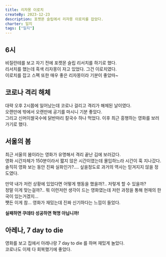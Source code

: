 ```yaml
---
title: 리자몽 이로치
createBy: 2023-12-23
description: 포켓몬 슬립에서 리자몽 이로치를 잡았다.
charter: 일지
tags: ["일지"]
---
```


## 6시

비질란테를 보고 자기 전에 포켓몬 슬립 리서치를 하기로 했다.  
리서치를 했는데 흑색 리자몽이 자고 있었다. 그건 이로치였다.  
이로치를 잡고 스펙 또한 매우 좋은 리자몽이라 기분이 좋았따~

## 코로나 격리 해체

대략 오후 2시쯤에 일어났는데 코로나 걸리고 격리가 해체된 날이였다.  
오랜만에 밖에서 오랜만에 공기를 마시니 기분 좋았다.  
그리고 신머이쌀국수에 닭반마리 칼국수 하나 먹었다.
이후 최근 흥행하는 영화를 보러 가기로 했다.

## 서울의 봄

최근 서울의 봄이라는 영화가 유명해서 격리 끝난 김에 보러갔다.  
영화 시간자체가 150분이라서 짧지 않은 시간이였는데 몰입하느라 시간이 훅 지나갔다.  
솔직히 영화 보는 동안 진짜 실화인가?.... 싶을정도로 과거의 역사는 믿겨지지 않을 정도였다.

만약 내가 저런 상황에 있었다면 어떻게 행동을 했을까?.. 저렇게 할 수 있을까?  
정말 이게 맞는걸까?.. 뭐 이런저런 생각이 드는 영화였는데 저런 과정을 통해 현재의 한국이 있는거겠지...  
쩃든 이게 참... 영화가 재밌는데 진짜 신기하다는 느낌이 들었다.

**실패하면 쿠데타 성공하면 혁명 아닙니까!**

## 아레나, 7 day to die

영화를 보고 집에서 아레나랑 7 day to die 를 하며 재밌게 놀았다.  
코로나도 이제 다 회복했기에 좋았다.
